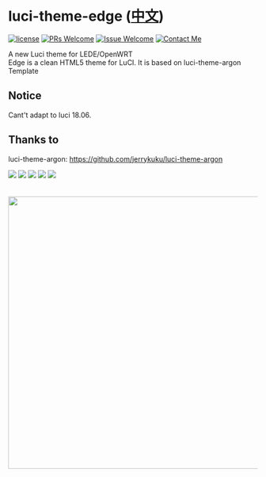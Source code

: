 # luci-theme-edge ([中文](/README_ZH.md))

[1]: https://img.shields.io/badge/license-MIT-brightgreen.svg
[2]: /LICENSE
[3]: https://img.shields.io/badge/PRs-welcome-brightgreen.svg
[4]: https://github.com/https://github.com/garypang13/luci-theme-edge/pulls
[5]: https://img.shields.io/badge/Issues-welcome-brightgreen.svg
[6]: https://github.com/https://github.com/garypang13/luci-theme-edge/issues/new
[7]: https://img.shields.io/badge/release-v2.1-blue.svg?
[10]: https://img.shields.io/badge/Contact-telegram-blue
[11]: https://t.me/openwrt_nginx
[![license][1]][2]
[![PRs Welcome][3]][4]
[![Issue Welcome][5]][6]
[![Contact Me][10]][11]



A new Luci theme for LEDE/OpenWRT  
Edge is a clean HTML5 theme for LuCI. It is based on luci-theme-argon Template  

## Notice
Cant't adapt to luci 18.06.  

## Thanks to 
luci-theme-argon: https://github.com/jerrykuku/luci-theme-argon

![](/Screenshots/1.png)
![](/Screenshots/2.png)
![](/Screenshots/3.png)
![](/Screenshots/4.png)
![](/Screenshots/5.png)
<br/>
<br />
<br />
<img src="/Screenshots/6.png" width="550" />
